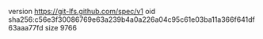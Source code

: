 version https://git-lfs.github.com/spec/v1
oid sha256:c56e3f30086769e63a239b4a0a226a04c95c61e03ba11a366f641df63aaa77fd
size 9766

